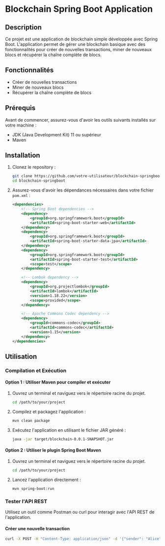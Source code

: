 # Blockchain Spring Boot Application

## Description

Ce projet est une application de blockchain simple développée avec Spring Boot. L'application permet de gérer une blockchain basique avec des fonctionnalités pour créer de nouvelles transactions, miner de nouveaux blocs et récupérer la chaîne complète de blocs.

## Fonctionnalités

- Créer de nouvelles transactions
- Miner de nouveaux blocs
- Récupérer la chaîne complète de blocs

## Prérequis

Avant de commencer, assurez-vous d'avoir les outils suivants installés sur votre machine :

- JDK (Java Development Kit) 11 ou supérieur
- Maven

## Installation

1. Clonez le repository :

    ```sh
    git clone https://github.com/votre-utilisateur/blockchain-springboot.git
    cd blockchain-springboot
    ```

2. Assurez-vous d'avoir les dépendances nécessaires dans votre fichier `pom.xml` :

    ```xml
    <dependencies>
        <!-- Spring Boot dependencies -->
        <dependency>
            <groupId>org.springframework.boot</groupId>
            <artifactId>spring-boot-starter-web</artifactId>
        </dependency>
        <dependency>
            <groupId>org.springframework.boot</groupId>
            <artifactId>spring-boot-starter-data-jpa</artifactId>
        </dependency>
        <dependency>
            <groupId>org.springframework.boot</groupId>
            <artifactId>spring-boot-starter-test</artifactId>
            <scope>test</scope>
        </dependency>

        <!-- Lombok dependency -->
        <dependency>
            <groupId>org.projectlombok</groupId>
            <artifactId>lombok</artifactId>
            <version>1.18.22</version>
            <scope>provided</scope>
        </dependency>

        <!-- Apache Commons Codec dependency -->
        <dependency>
            <groupId>commons-codec</groupId>
            <artifactId>commons-codec</artifactId>
            <version>1.15</version>
        </dependency>
    </dependencies>
    ```

## Utilisation

### Compilation et Exécution

#### Option 1 : Utiliser Maven pour compiler et exécuter

1. Ouvrez un terminal et naviguez vers le répertoire racine du projet.

    ```sh
    cd /path/to/your/project
    ```

2. Compilez et packagez l'application :

    ```sh
    mvn clean package
    ```

3. Exécutez l'application en utilisant le fichier JAR généré :

    ```sh
    java -jar target/blockchain-0.0.1-SNAPSHOT.jar
    ```

#### Option 2 : Utiliser le plugin Spring Boot Maven

1. Ouvrez un terminal et naviguez vers le répertoire racine du projet.

    ```sh
    cd /path/to/your/project
    ```

2. Lancez l'application directement :

    ```sh
    mvn spring-boot:run
    ```

### Tester l'API REST

Utilisez un outil comme Postman ou curl pour interagir avec l'API REST de l'application.

#### Créer une nouvelle transaction

```sh
curl -X POST -H "Content-Type: application/json" -d '{"sender": "Alice", "recipient": "Bob", "amount": 10}' http://localhost:8080/api/transactions/new
